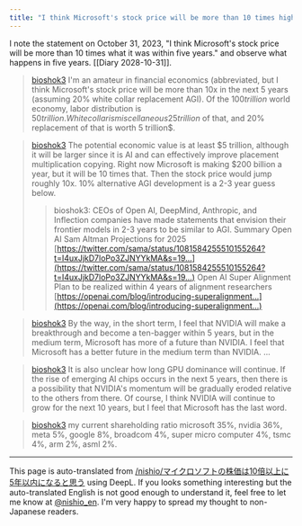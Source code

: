 ```yaml
---
title: "I think Microsoft's stock price will be more than 10 times higher within 5 years."
---
```


I note the statement on October 31, 2023, "I think Microsoft's stock price will be more than 10 times what it was within five years." and observe what happens in five years.
[[Diary 2028-10-31]].

> [bioshok3](https://twitter.com/bioshok3/status/1719257895450337776) I'm an amateur in financial economics (abbreviated, but I think Microsoft's stock price will be more than 10x in the next 5 years (assuming 20% white collar replacement AGI).
>  Of the $100 trillion$ world economy, labor distribution is $50 trillion. White collar is miscellaneous 25 trillion$ of that, and 20% replacement of that is worth 5 trillion$.

> [bioshok3](https://twitter.com/bioshok3/status/1719259858309152969) The potential economic value is at least $5 trillion, although it will be larger since it is AI and can effectively improve placement multiplication copying.
>  Right now Microsoft is making $200 billion a year, but it will be 10 times that.
>  Then the stock price would jump roughly 10x. 10% alternative AGI development is a 2-3 year guess below.
>  >bioshok3: CEOs of Open AI, DeepMind, Anthropic, and Inflection companies have made statements that envision their frontier models in 2-3 years to be similar to AGI.
>  Summary
>  Open AI Sam Altman
>  Projections for 2025
>  [https://twitter.com/sama/status/1081584255510155264?t=I4uxJjkD7loPo3ZJNYYkMA&s=19…](https://twitter.com/sama/status/1081584255510155264?t=I4uxJjkD7loPo3ZJNYYkMA&s=19…)
>  Open AI Super Alignment Plan to be realized within 4 years of alignment researchers
>  [https://openai.com/blog/introducing-superalignment…](https://openai.com/blog/introducing-superalignment…)


> [bioshok3](https://twitter.com/bioshok3/status/1753396529728253995) By the way, in the short term, I feel that NVIDIA will make a breakthrough and become a ten-bagger within 5 years, but in the medium term, Microsoft has more of a future than NVIDIA. I feel that Microsoft has a better future in the medium term than NVIDIA. ...


> [bioshok3](https://twitter.com/bioshok3/status/1753397103366389910) It is also unclear how long GPU dominance will continue. If the rise of emerging AI chips occurs in the next 5 years, then there is a possibility that NVIDIA's momentum will be gradually eroded relative to the others from there. Of course, I think NVIDIA will continue to grow for the next 10 years, but I feel that Microsoft has the last word.

> [bioshok3](https://twitter.com/bioshok3/status/1756039499283583425) my current shareholding ratio
>  microsoft 35%, nvidia 36%, meta 5%, google 8%, broadcom 4%, super micro computer 4%, tsmc 4%, arm 2%, asml 2%.


---
This page is auto-translated from [/nishio/マイクロソフトの株価は10倍以上に5年以内になると思う](https://scrapbox.io/nishio/マイクロソフトの株価は10倍以上に5年以内になると思う) using DeepL. If you looks something interesting but the auto-translated English is not good enough to understand it, feel free to let me know at [@nishio_en](https://twitter.com/nishio_en). I'm very happy to spread my thought to non-Japanese readers.